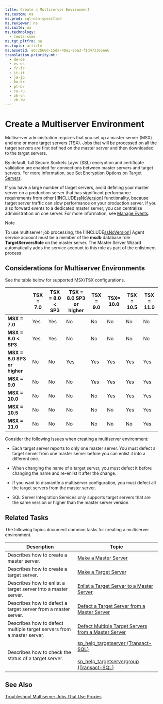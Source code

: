 ```yaml
---
title: Create a Multiserver Environment
ms.custom: na
ms.prod: sql-non-specified
ms.reviewer: na
ms.suite: na
ms.technology: 
  - tools-ssms
ms.tgt_pltfrm: na
ms.topic: article
ms.assetid: edc2b60d-15da-40a1-8ba3-f1d473366ee6
translation.priority.mt: 
  - de-de
  - es-es
  - fr-fr
  - it-it
  - ja-jp
  - ko-kr
  - pt-br
  - ru-ru
  - zh-cn
  - zh-tw
---
```

# Create a Multiserver Environment
Multiserver administration requires that you set up a master server (MSX) and one or more target servers (TSX). Jobs that will be processed on all the target servers are first defined on the master server and then downloaded to the target servers.  
  
By default, full Secure Sockets Layer (SSL) encryption and certificate validation are enabled for connections between master servers and target servers. For more information, see [Set Encryption Options on Target Servers](../content/Set-Encryption-Options-on-Target-Servers.md).  
  
If you have a large number of target servers, avoid defining your master server on a production server that has significant performance requirements from other [!INCLUDE[ssNoVersion](../content/includes/ssNoVersion_md.md)] functionality, because target server traffic can slow performance on your production server. If you also forward events to a dedicated master server, you can centralize administration on one server. For more information, see [Manage Events](../content/Manage-Events.md).  
  
> [!NOTE]  
> To use multiserver job processing, the [!INCLUDE[ssNoVersion](../content/includes/ssNoVersion_md.md)] Agent service account must be a member of the **msdb** database role **TargetServersRole** on the master server. The Master Server Wizard automatically adds the service account to this role as part of the enlistment process  
  
## Considerations for Multiserver Environments  
See the table below for supported MSX\/TSX configurations.  
  
||**TSX \= 7.0**|**TSX \= 8.0 < SP3**|**TSX \= 8.0 SP3 or higher**|**TSX \= 9.0**|**TSX\= 10.0**|**TSX \= 10.5**|**TSX \= 11.0**|  
|-|------------------|------------------------|--------------------------------|------------------|------------------|-------------------|-------------------|  
|**MSX \= 7.0**|Yes|Yes|No|No|No|No|No|  
|**MSX \= 8.0 < SP3**|Yes|Yes|No|No|No|No|No|  
|**MSX \= 8.0 SP3 or higher**|No|No|Yes|Yes|Yes|Yes|Yes|  
|**MSX \= 9.0**|No|No|No|Yes|Yes|Yes|Yes|  
|**MSX \= 10.0**|No|No|No|No|Yes|Yes|Yes|  
|**MSX \= 10.5**|No|No|No|No|No|Yes|Yes|  
|**MSX \= 11.0**|No|No|No|No|No|No|Yes|  
  
Consider the following issues when creating a multiserver environment:  
  
-   Each target server reports to only one master server. You must defect a target server from one master server before you can enlist it into a different one.  
  
-   When changing the name of a target server, you must defect it before changing the name and re\-enlist it after the change.  
  
-   If you want to dismantle a multiserver configuration, you must defect all the target servers from the master server.  
  
-   SQL Server Integration Services only supports target servers that are the same version or higher than the master server version.  
  
## Related Tasks  
The following topics document common tasks for creating a multiserver environment.  
  
|Description|Topic|  
|---------------|---------|  
|Describes how to create a master server.|[Make a Master Server](../content/Make-a-Master-Server.md)|  
|Describes how to create a target server.|[Make a Target Server](../content/Make-a-Target-Server.md)|  
|Describes how to enlist a target server into a master server.|[Enlist a Target Server to a Master Server](../content/Enlist-a-Target-Server-to-a-Master-Server.md)|  
|Describes how to defect a target server from a master server.|[Defect a Target Server from a Master Server](../content/Defect-a-Target-Server-from-a-Master-Server.md)|  
|Describes how to defect multiple target servers from a master server.|[Defect Multiple Target Servers from a Master Server](../content/Defect-Multiple-Target-Servers-from-a-Master-Server.md)|  
|Describes how to check the status of a target server.|[sp_help_targetserver (Transact-SQL)](assetId:///f841d3bd-901a-4980-ad0b-1c6eeba3f717)<br /><br />[sp_help_targetservergroup (Transact-SQL)](assetId:///ec3a4a68-b591-431c-9518-053ede522d0c)|  
  
## See Also  
[Troubleshoot Multiserver Jobs That Use Proxies](../content/Troubleshoot-Multiserver-Jobs-That-Use-Proxies.md)  
  
